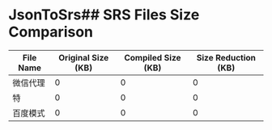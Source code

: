 # JsonToSrs## SRS Files Size Comparison
| File Name | Original Size (KB) | Compiled Size (KB) | Size Reduction (KB) |
|-----------|--------------------|--------------------|---------------------|
| 微信代理 | 0 | 0 | 0 |
| 特 | 0 | 0 | 0 |
| 百度模式 | 0 | 0 | 0 |
